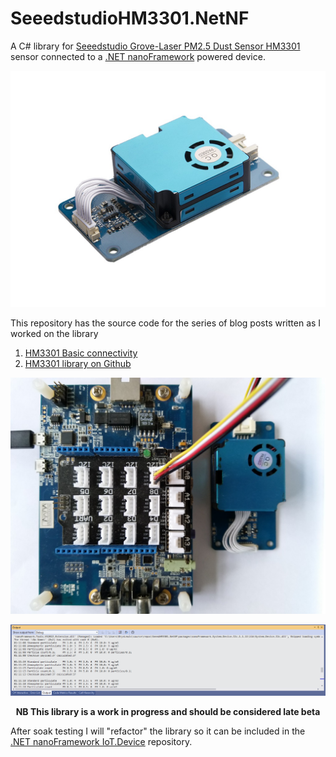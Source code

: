 # SeeedstudioHM3301.NetNF
A C# library for [Seeedstudio Grove-Laser PM2.5 Dust Sensor HM3301](https://www.seeedstudio.com/Grove-Laser-PM2-5-Sensor-HM3301.html) sensor connected to a [.NET nanoFramework](https://www.nanoframework.net/) powered device.

![Seeedstudio HM3301 Sensor](HM3301SeeedStudioImage.jpg)

This repository has the source code for the series of blog posts written as I worked on the library

01. [HM3301 Basic connectivity](http://blog.devmobile.co.nz/2023/03/28/net-nanoframework-seeedstudio-hm3301-basic-connectivity/)
02. [HM3301 library on Github](http://blog.devmobile.co.nz/2023/04/19/net-nanoframework-seeedstudio-hm3301-library-on-github/)

![STM32F769 Based test harness](STM32F769HM3301.jpg)

![Visual Studio 2022 Output](HM3301BasicConnectivityVisualStudioOutput.PNG)

<p align="center">
<b>NB This library is a work in progress and should be considered late beta</b>
</p>

After soak testing I will "refactor" the library so it can be included in the [.NET nanoFramework IoT.Device](https://github.com/nanoframework/nanoFramework.IoT.Device) repository.
